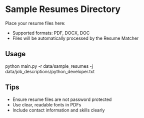 # Sample Resumes Directory

Place your resume files here:
- Supported formats: PDF, DOCX, DOC
- Files will be automatically processed by the Resume Matcher

## Usage

python main.py -r data/sample_resumes -j data/job_descriptions/python_developer.txt


## Tips

- Ensure resume files are not password protected
- Use clear, readable fonts in PDFs
- Include contact information and skills clearly
